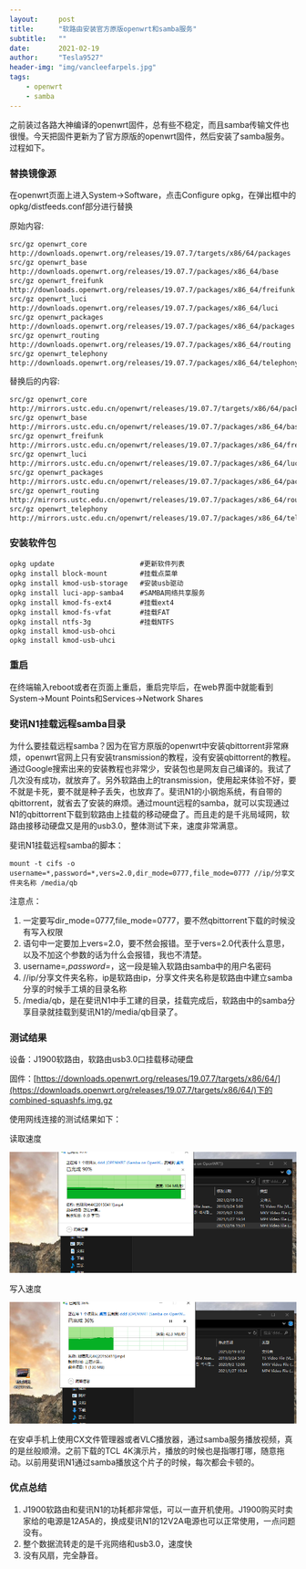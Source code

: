 ```yaml
---
layout:     post
title:      "软路由安装官方原版openwrt和samba服务"
subtitle:   ""
date:       2021-02-19
author:     "Tesla9527"
header-img: "img/vancleefarpels.jpg"
tags:
    - openwrt
    - samba
---
```



之前装过各路大神编译的openwrt固件，总有些不稳定，而且samba传输文件也很慢。今天把固件更新为了官方原版的openwrt固件，然后安装了samba服务。过程如下。

### 替换镜像源

在openwrt页面上进入System->Software，点击Configure opkg，在弹出框中的opkg/distfeeds.conf部分进行替换

原始内容:
```
src/gz openwrt_core http://downloads.openwrt.org/releases/19.07.7/targets/x86/64/packages
src/gz openwrt_base http://downloads.openwrt.org/releases/19.07.7/packages/x86_64/base
src/gz openwrt_freifunk http://downloads.openwrt.org/releases/19.07.7/packages/x86_64/freifunk
src/gz openwrt_luci http://downloads.openwrt.org/releases/19.07.7/packages/x86_64/luci
src/gz openwrt_packages http://downloads.openwrt.org/releases/19.07.7/packages/x86_64/packages
src/gz openwrt_routing http://downloads.openwrt.org/releases/19.07.7/packages/x86_64/routing
src/gz openwrt_telephony http://downloads.openwrt.org/releases/19.07.7/packages/x86_64/telephony
```

替换后的内容:
```
src/gz openwrt_core http://mirrors.ustc.edu.cn/openwrt/releases/19.07.7/targets/x86/64/packages
src/gz openwrt_base http://mirrors.ustc.edu.cn/openwrt/releases/19.07.7/packages/x86_64/base
src/gz openwrt_freifunk http://mirrors.ustc.edu.cn/openwrt/releases/19.07.7/packages/x86_64/freifunk
src/gz openwrt_luci http://mirrors.ustc.edu.cn/openwrt/releases/19.07.7/packages/x86_64/luci
src/gz openwrt_packages http://mirrors.ustc.edu.cn/openwrt/releases/19.07.7/packages/x86_64/packages
src/gz openwrt_routing http://mirrors.ustc.edu.cn/openwrt/releases/19.07.7/packages/x86_64/routing
src/gz openwrt_telephony http://mirrors.ustc.edu.cn/openwrt/releases/19.07.7/packages/x86_64/telephony
```

### 安装软件包

```
opkg update                     #更新软件列表
opkg install block-mount        #挂载点菜单
opkg install kmod-usb-storage   #安装usb驱动
opkg install luci-app-samba4    #SAMBA网络共享服务
opkg install kmod-fs-ext4       #挂载ext4
opkg install kmod-fs-vfat       #挂载FAT
opkg install ntfs-3g            #挂载NTFS
opkg install kmod-usb-ohci
opkg install kmod-usb-uhci
```

### 重启

在终端输入reboot或者在页面上重启，重启完毕后，在web界面中就能看到System->Mount Points和Services->Network Shares

### 斐讯N1挂载远程samba目录
为什么要挂载远程samba？因为在官方原版的openwrt中安装qbittorrent非常麻烦，openwrt官网上只有安装transmission的教程，没有安装qbittorrent的教程。通过Google搜索出来的安装教程也非常少，安装包也是网友自己编译的。我试了几次没有成功，就放弃了。另外软路由上的transmission，使用起来体验不好，要不就是卡死，要不就是种子丢失，也放弃了。斐讯N1的小钢炮系统，有自带的qbittorrent，就省去了安装的麻烦。通过mount远程的samba，就可以实现通过N1的qbittorrent下载到软路由上挂载的移动硬盘了。而且走的是千兆局域网，软路由接移动硬盘又是用的usb3.0，整体测试下来，速度非常满意。

斐讯N1挂载远程samba的脚本：

```
mount -t cifs -o username=*,password=*,vers=2.0,dir_mode=0777,file_mode=0777 //ip/分享文件夹名称 /media/qb
```

注意点：

1. 一定要写dir_mode=0777,file_mode=0777，要不然qbittorrent下载的时候没有写入权限
2. 语句中一定要加上vers=2.0，要不然会报错。至于vers=2.0代表什么意思，以及不加这个参数的话为什么会报错，我也不清楚。
3. username=*,password=*，这一段是输入软路由samba中的用户名密码
4. //ip/分享文件夹名称，ip是软路由ip，分享文件夹名称是软路由中建立samba分享的时候手工填的目录名称
5. /media/qb，是在斐讯N1中手工建的目录，挂载完成后，软路由中的samba分享目录就挂载到斐讯N1的/media/qb目录了。

### 测试结果
设备：J1900软路由，软路由usb3.0口挂载移动硬盘

固件：[https://downloads.openwrt.org/releases/19.07.7/targets/x86/64/](https://downloads.openwrt.org/releases/19.07.7/targets/x86/64/)下的combined-squashfs.img.gz

使用网线连接的测试结果如下：

读取速度

![img](/img/in-post/openwrt-samba/1.png)

写入速度

![img](/img/in-post/openwrt-samba/2.png)

在安卓手机上使用CX文件管理器或者VLC播放器，通过samba服务播放视频，真的是丝般顺滑。之前下载的TCL 4K演示片，播放的时候也是指哪打哪，随意拖动。以前用斐讯N1通过samba播放这个片子的时候，每次都会卡顿的。

### 优点总结

1. J1900软路由和斐讯N1的功耗都非常低，可以一直开机使用。J1900购买时卖家给的电源是12A5A的，换成斐讯N1的12V2A电源也可以正常使用，一点问题没有。
2. 整个数据流转走的是千兆网络和usb3.0，速度快
3. 没有风扇，完全静音。
